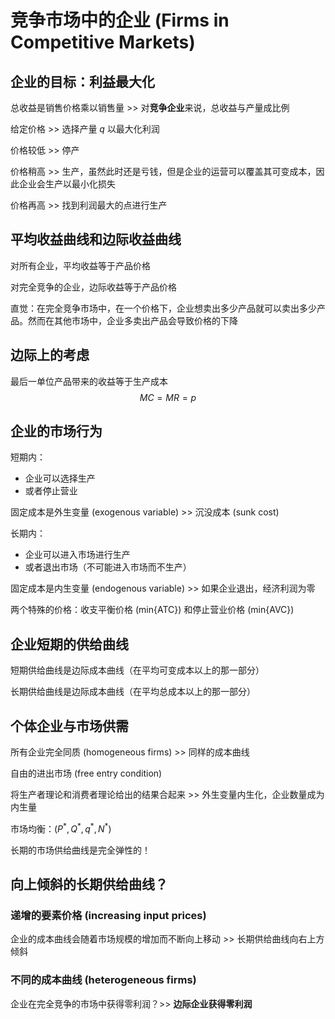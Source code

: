 # 竞争市场中的企业 (Firms in Competitive Markets)

## 企业的目标：利益最大化

总收益是销售价格乘以销售量 >> 对**竞争企业**来说，总收益与产量成比例

给定价格 >> 选择产量 $q$ 以最大化利润

价格较低 >> 停产

价格稍高 >> 生产，虽然此时还是亏钱，但是企业的运营可以覆盖其可变成本，因此企业会生产以最小化损失

价格再高 >> 找到利润最大的点进行生产

## 平均收益曲线和边际收益曲线

对所有企业，平均收益等于产品价格

对完全竞争的企业，边际收益等于产品价格

直觉：在完全竞争市场中，在一个价格下，企业想卖出多少产品就可以卖出多少产品。然而在其他市场中，企业多卖出产品会导致价格的下降

## 边际上的考虑

最后一单位产品带来的收益等于生产成本
$$
MC=MR=p
$$

## 企业的市场行为

短期内：

- 企业可以选择生产
- 或者停止营业

固定成本是外生变量 (exogenous variable) >> 沉没成本 (sunk cost)

长期内：

- 企业可以进入市场进行生产
- 或者退出市场（不可能进入市场而不生产）

固定成本是内生变量 (endogenous variable) >> 如果企业退出，经济利润为零

两个特殊的价格：收支平衡价格 (min{ATC}) 和停止营业价格 (min{AVC})

## 企业短期的供给曲线

短期供给曲线是边际成本曲线（在平均可变成本以上的那一部分）

长期供给曲线是边际成本曲线（在平均总成本以上的那一部分）

## 个体企业与市场供需

所有企业完全同质 (homogeneous firms) >> 同样的成本曲线

自由的进出市场 (free entry condition)

将生产者理论和消费者理论给出的结果合起来 >> 外生变量内生化，企业数量成为内生量

市场均衡：$(P^*,Q^*,q^*,N^*)$

长期的市场供给曲线是完全弹性的！

## 向上倾斜的长期供给曲线？

### 递增的要素价格 (increasing input prices)

企业的成本曲线会随着市场规模的增加而不断向上移动 >> 长期供给曲线向右上方倾斜

### 不同的成本曲线 (heterogeneous firms)

企业在完全竞争的市场中获得零利润？>> **边际企业获得零利润**
